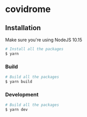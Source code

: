 # covidrome

## Installation

Make sure you're using NodeJS 10.15

```sh
# Install all the packages
$ yarn
```

### Build

```sh
# Build all the packages
$ yarn build
```

### Development

```sh
# Build all the packages
$ yarn dev
```